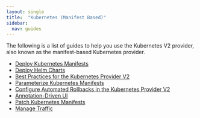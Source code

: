 ```yaml
---
layout: single
title:  "Kubernetes (Manifest Based)"
sidebar:
  nav: guides
---
```


The following is a list of guides to help you use the Kubernetes V2 provider,
also known as the manifest-based Kubernetes provider.

* [Deploy Kubernetes Manifests](/guides/user/kubernetes-v2/deploy-manifest/)
* [Deploy Helm Charts](/guides/user/kubernetes-v2/deploy-helm/)
* [Best Practices for the Kubernetes Provider V2](/guides/user/kubernetes-v2/best-practices/)
* [Parameterize Kubernetes Manifests](/guides/user/kubernetes-v2/parameterize-manifests/)
* [Configure Automated Rollbacks in the Kubernetes Provider V2](/guides/user/kubernetes-v2/automated-rollbacks/)
* [Annotation-Driven UI](/guides/user/kubernetes-v2/annotations-ui/)
* [Patch Kubernetes Manifests](/guides/user/kubernetes-v2/patch-manifest/)
* [Manage Traffic](/guides/user/kubernetes-v2/traffic-management/)
